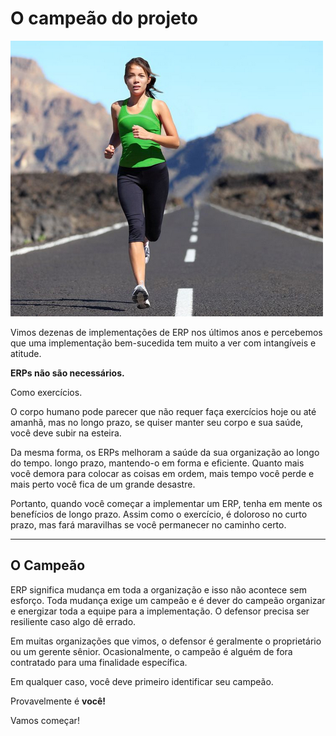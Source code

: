 # O campeão do projeto



![Champion](/files/implementation-image.png)![]()

Vimos dezenas de implementações de ERP nos últimos anos e percebemos que uma implementação bem-sucedida tem muito a ver com intangíveis e atitude.

**ERPs não são necessários.**

Como exercícios.

O corpo humano pode parecer que não requer faça exercícios hoje ou até amanhã, mas no longo prazo, se quiser manter seu corpo e sua saúde, você deve subir na esteira.

Da mesma forma, os ERPs melhoram a saúde da sua organização ao longo do tempo. longo prazo, mantendo-o em forma e eficiente. Quanto mais você demora para colocar as coisas em ordem, mais tempo você perde e mais perto você fica de um grande desastre.

Portanto, quando você começar a implementar um ERP, tenha em mente os benefícios de longo prazo. Assim como o exercício, é doloroso no curto prazo, mas fará maravilhas se você permanecer no caminho certo.



---

## O Campeão

ERP significa mudança em toda a organização e isso não acontece sem esforço. Toda mudança exige um campeão e é dever do campeão organizar e energizar toda a equipe para a implementação. O defensor precisa ser resiliente caso algo dê errado.

Em muitas organizações que vimos, o defensor é geralmente o proprietário ou um gerente sênior. Ocasionalmente, o campeão é alguém de fora contratado para uma finalidade específica.

Em qualquer caso, você deve primeiro identificar seu campeão.

Provavelmente é **você!**

Vamos começar!



